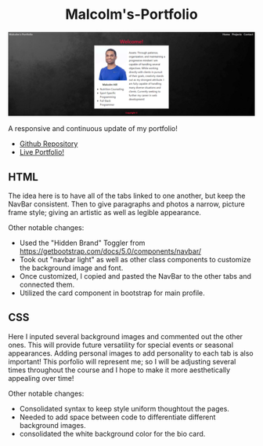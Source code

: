 # <center>Malcolm's-Portfolio

![Portfolio Snapshot](./assets/responsivecapture.PNG)

A responsive and continuous update of my portfolio!
* [Github Repository](https://github.com/malhill/Malcolms-Portfolio)
* [Live Portfolio!](https://malhill.github.io/Malcolms-Portfolio/)

## HTML
The idea here is to have all of the tabs linked to one another, but keep the NavBar consistent. Then to give paragraphs and photos a narrow, picture frame style; giving an artistic as well as legible appearance. 

Other notable changes:
* Used the "Hidden Brand" Toggler from https://getbootstrap.com/docs/5.0/components/navbar/
* Took out "navbar light" as well as other class components to customize the background image and font. 
* Once customized, I copied and pasted the NavBar to the other tabs and connected them. 
* Utilized the card component in bootstrap for main profile. 

## CSS
Here I inputed several background images and commented out the other ones. This will provide future versatility for special events or seasonal appearances. Adding personal images to add personality to each tab is also important! This porfolio will represent me; so I will be adjusting several times throughout the course and I hope to make it more aesthetically appealing over time!

Other notable changes:
* Consolidated syntax to keep style uniform thoughtout the pages. 
* Needed to add space between code to differentiate different background images.
* consolidated the white background color for the bio card.
